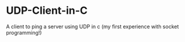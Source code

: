 # UDP-Client-in-C
A client to ping a server using UDP in c (my first experience with socket programming!)
